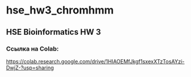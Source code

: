 # hse_hw3_chromhmm

## HSE Bioinformatics HW 3

### Ссылка на Colab:

https://colab.research.google.com/drive/1HIAOEMfJkgf1sxexXTzTosAYzi-DwjZ-?usp=sharing
